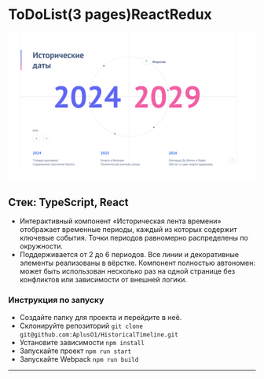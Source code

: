 # ToDoList(3 pages)ReactRedux
![alt text](image-1.png)

## Cтек: TypeScript, React
- Интерактивный компонент «Историческая лента времени» отображает временные периоды, каждый из которых содержит ключевые события. Точки периодов равномерно распределены по окружности.
- Поддерживается от 2 до 6 периодов. Все линии и декоративные элементы реализованы в вёрстке. Компонент полностью автономен: может быть использован несколько раз на одной странице без конфликтов или зависимости от внешней логики.

### Инструкция по запуску
- Создайте папку для проекта и перейдите в неё.
- Склонируйте репозиторий `git clone git@github.com:AplusO1/HistoricalTimeline.git`
- Установите зависимости `npm install`
- Запускайте проект `npm run start`
- Запускайте Webpack `npm run build`
---
